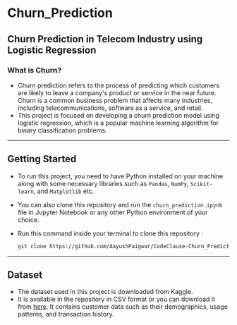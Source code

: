 # Churn_Prediction
Churn Prediction in Telecom Industry using Logistic Regression
----------------

### What is Churn?
- Churn prediction refers to the process of predicting which customers are likely to leave a company's product or service in the near future. Churn is a common business problem that affects many industries, including telecommunications, software as a service, and retail.
- This project is focused on developing a churn prediction model using logistic regression, which is a popular machine learning algorithm for binary classification problems.
-----------------
## Getting Started

- To run this project, you need to have Python installed on your machine along with some necessary libraries such as `Pandas`, `NumPy`, `Scikit-learn`, and `Matplotlib` etc.
- You can also clone this repository and run the `churn_prediction.ipynb` file in Jupyter Notebook or any other Python environment of your choice.
- Run this command inside your terminal to clone this repository :

    ```bash
    git clone https://github.com/AayushPaigwar/CodeClause-Churn_Prediction.git
    ```
------------------

## Dataset
- The dataset used in this project is downloaded from Kaggle.
- It is available in the repository in CSV format or you can download it from [here](https://www.kaggle.com/datasets/blastchar/telco-customer-churn/download?datasetVersionNumber=1). It contains customer data such as their demographics, usage patterns, and transaction history.

